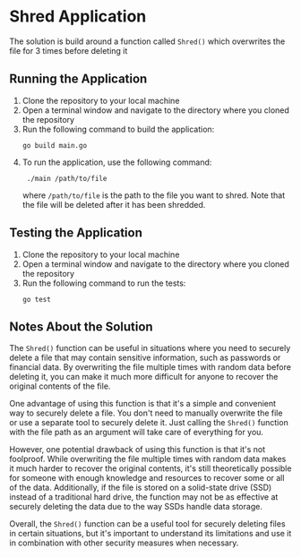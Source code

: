 # Shred Application
The solution is build around a function called `Shred()` which overwrites the file for 3 times before deleting it

## Running the Application
1. Clone the repository to your local machine
2. Open a terminal window and navigate to the directory where you cloned the repository
3. Run the following command to build the application:
    ```
    go build main.go
    ```
4. To run the application, use the following command:
   ```
    ./main /path/to/file
   ```
   where `/path/to/file` is the path to the file you want to shred. Note that the file will be deleted after it has been shredded.

## Testing the Application
1. Clone the repository to your local machine
2. Open a terminal window and navigate to the directory where you cloned the repository
3. Run the following command to run the tests:
    ```
    go test
    ```

## Notes About the Solution
The `Shred()` function can be useful in situations where you need to securely delete a file that may contain sensitive information, such as passwords or financial data. By overwriting the file multiple times with random data before deleting it, you can make it much more difficult for anyone to recover the original contents of the file.

One advantage of using this function is that it's a simple and convenient way to securely delete a file. You don't need to manually overwrite the file or use a separate tool to securely delete it. Just calling the `Shred()` function with the file path as an argument will take care of everything for you.

However, one potential drawback of using this function is that it's not foolproof. While overwriting the file multiple times with random data makes it much harder to recover the original contents, it's still theoretically possible for someone with enough knowledge and resources to recover some or all of the data. Additionally, if the file is stored on a solid-state drive (SSD) instead of a traditional hard drive, the function may not be as effective at securely deleting the data due to the way SSDs handle data storage.

Overall, the `Shred()` function can be a useful tool for securely deleting files in certain situations, but it's important to understand its limitations and use it in combination with other security measures when necessary.